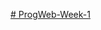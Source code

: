[# ProgWeb-Week-1]([https://ricnah.github.io/](https://week-3-job-web.skyrlaxy.repl.co/#)https://week-3-job-web.skyrlaxy.repl.co/#)

